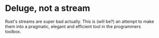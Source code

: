 # Deluge, not a stream

Rust's streams are super bad actually. This is (will be?) an attempt to make them into a pragmatic, elegant and efficient tool in the programmers toolbox.